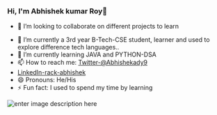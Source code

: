 ### Hi, I'm Abhishek kumar Roy👋


- 👯 I’m looking to collaborate on different projects to learn 
<!--
- 🤔 I’m looking for help with ...
- 💬 Ask me about ...
-->
- 🔭 I’m currently a 3rd year B-Tech-CSE student, learner and used to explore difference tech languages..
- 🌱 I’m currently learning JAVA and PYTHON-DSA
- 📫 How to reach me: [Twitter-@Abhishekady9](https://twitter.com/abhishekady9)
- [LinkedIn-rack-abhishek](https://www.linkedin.com/in/rack-abhishek)
- 😄 Pronouns: He/His
- ⚡ Fun fact: I used to spend my time by learning 



![enter image description here](https://github-readme-stats.vercel.app/api?username=Adi-Abhishek&&theme=dark&show_icons=true)
